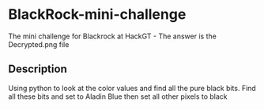 # BlackRock-mini-challenge
The mini challenge for Blackrock at HackGT - The answer is the Decrypted.png file

## Description
Using python to look at the color values and find all the pure black bits. Find all these bits and set to Aladin Blue then set all other pixels to black
